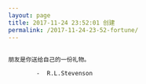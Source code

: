 ```yaml
---
layout: page
title: 2017-11-24 23:52:01 创建
permalink: /2017-11-24-23-52-fortune/
---
```

```

朋友是你送给自己的一份礼物。

        -  R.L.Stevenson

```
